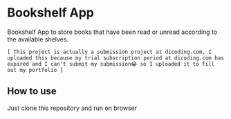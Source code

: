 # Bookshelf App
Bookshelf App to store books that have been read or unread according to the available shelves.

`[ This project is actually a submission project at dicoding.com, I uploaded this because my trial subscription period at dicoding.com has expired and I can't submit my submission😂 so I uploaded it to fill out my portfolio ]`

## How to use
Just clone this repository and run on browser